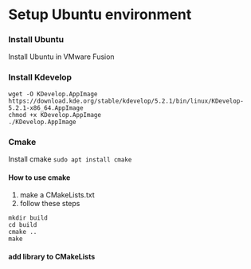 # Setup Ubuntu environment

### Install Ubuntu

Install Ubuntu in VMware Fusion

### Install Kdevelop

```
wget -O KDevelop.AppImage https://download.kde.org/stable/kdevelop/5.2.1/bin/linux/KDevelop-5.2.1-x86_64.AppImage
chmod +x KDevelop.AppImage
./KDevelop.AppImage
```

### Cmake

Install cmake `sudo apt install cmake`

#### How to use cmake

1. make a CMakeLists.txt
2. follow these steps
```
mkdir build
cd build
cmake ..
make
```

#### add library to CMakeLists
